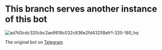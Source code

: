 # This branch serves another instance of this bot

![ad7d3cdc320cbc2ae9918c032c836e2fd43258afr1-320-180_hq](https://github.com/user-attachments/assets/33e1c7ba-6e71-48b1-a029-1fc6167134af)

The original bot on [Telegram](telegram.me/AkenoHimejimaChatBot)
